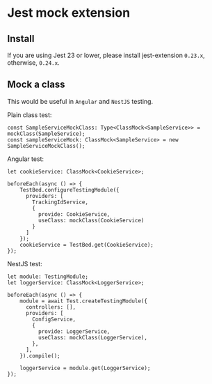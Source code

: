 # Jest mock extension

## Install

If you are using Jest 23 or lower, please install jest-extension `0.23.x`, otherwise, `0.24.x`.

## Mock a class

This would be useful in `Angular` and `NestJS` testing.

Plain class test:
```
const SampleServiceMockClass: Type<ClassMock<SampleService>> = mockClass(SampleService);
const sampleServiceMock: ClassMock<SampleService> = new SampleServiceMockClass();
```

Angular test:
```
let cookieService: ClassMock<CookieService>;

beforeEach(async () => {
    TestBed.configureTestingModule({
      providers: [
        TrackingIdService,
        {
          provide: CookieService,
          useClass: mockClass(CookieService)
        }
      ]
    });
    cookieService = TestBed.get(CookieService);
});
```

NestJS test:
```
let module: TestingModule;
let loggerService: ClassMock<LoggerService>;

beforeEach(async () => {
    module = await Test.createTestingModule({
      controllers: [],
      providers: [
        ConfigService,
        {
          provide: LoggerService,
          useClass: mockClass(LoggerService),
        },
      ],
    }).compile();

    loggerService = module.get(LoggerService);
});
```
